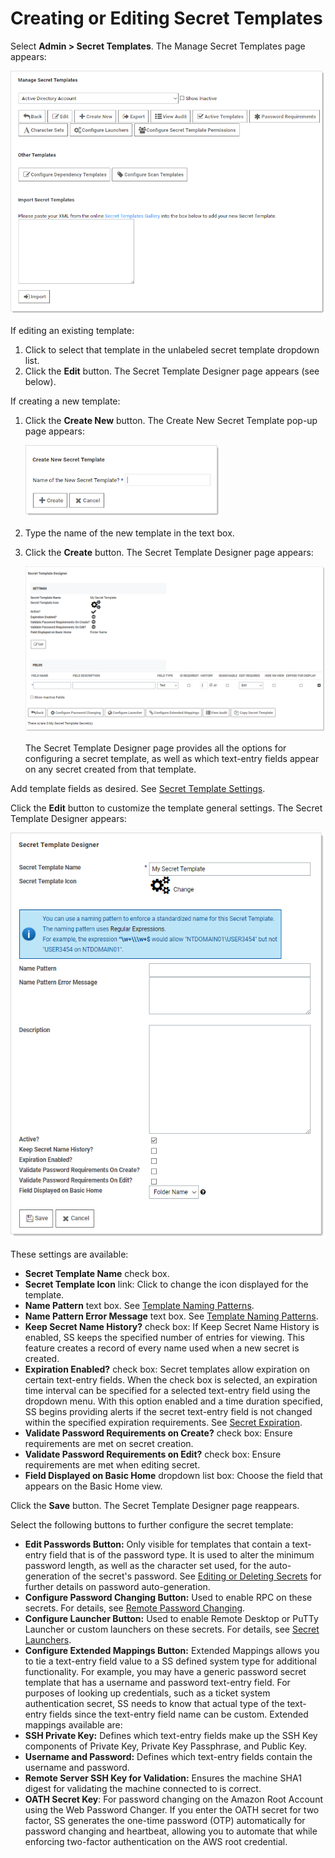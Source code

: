 [title]: # (Creating or Editing Secret Templates)
[tags]: # (XXX)
[priority]: # (10)

# Creating or Editing Secret Templates

Select **Admin \> Secret Templates**. The Manage Secret Templates page appears:

![1557163777240](images/1557163777240.png)

If editing an existing template:

1. Click to select that template in the unlabeled secret template dropdown list.
1. Click the **Edit** button. The Secret Template Designer page appears (see below).

If creating a new template:

1. Click the **Create New** button. The Create New Secret Template pop-up page appears:

   <img src="images/1557164311259.png" alt="1557164311259" style="zoom:67%;" />

1. Type the name of the new template in the text box. 

1. Click the **Create** button. The Secret Template Designer page appears: 

   ![1557166134737](images/1557166134737.png)

   The Secret Template Designer page provides all the options for configuring a secret template, as well as which text-entry fields appear on any secret created from that template.

Add template fields as desired. See [Secret Template Settings](#Secret-Template-Settings).

Click the **Edit** button to customize the template general settings. The Secret Template Designer appears:

![1557165217700](images/1557165217700.png)

These settings are available:

- **Secret Template Name** check box.
- **Secret Template Icon** link: Click to change the icon displayed for the template.
- **Name Pattern** text box. See [Template Naming Patterns](#Template-Naming-Patterns).
- **Name Pattern Error Message** text box. See [Template Naming Patterns](#Template-Naming-Patterns).
- **Keep Secret Name History?** check box: If Keep Secret Name History is enabled, SS keeps the specified number of entries for viewing. This feature creates a record of every name used when a new secret is created.
- **Expiration Enabled?** check box: Secret templates allow expiration on certain text-entry fields. When the check box is selected, an expiration time interval can be specified for a selected text-entry field using the dropdown menu. With this option enabled and a time duration specified, SS begins providing alerts if the secret text-entry field is not changed within the specified expiration requirements. See [Secret Expiration](#secret-expiration).
- **Validate Password Requirements on Create?** check box: Ensure requirements are met on secret creation.
- **Validate Password Requirements on Edit?** check box: Ensure requirements are met when editing secret.
- **Field Displayed on Basic Home** dropdown list box: Choose the field that appears on the Basic Home view.

Click the **Save** button. The Secret Template Designer page reappears.

Select the following buttons to further configure the secret template:

- **Edit Passwords Button:** Only visible for templates that contain a text-entry field that is of the password type. It is used to alter the minimum password length, as well as the character set used, for the auto-generation of the secret's password. See [Editing or Deleting Secrets](#editing-or-deleting-secrets) for further details on password auto-generation.
- **Configure Password Changing Button:** Used to enable RPC on these secrets. For details, see [Remote Password Changing](#remote-password-changing).
- **Configure Launcher Button:** Used to enable Remote Desktop or PuTTy Launcher or custom launchers on these secrets. For details, see [Secret Launchers](#secret-launchers).
- **Configure Extended Mappings Button:** Extended Mappings allows you to tie a text-entry field value to a SS defined system type for additional functionality. For example, you may have a generic password secret template that has a username and password text-entry field. For purposes of looking up credentials, such as a ticket system authentication secret, SS needs to know that actual type of the text-entry fields since the text-entry field name can be custom. Extended mappings available are:
- **SSH Private Key:** Defines which text-entry fields make up the SSH Key components of Private Key, Private Key Passphrase, and Public Key.
- **Username and Password:** Defines which text-entry fields contain the username and password.
- **Remote Server SSH Key for Validation:** Ensures the machine SHA1 digest for validating the machine connected to is correct.
- **OATH Secret Key**: For password changing on the Amazon Root Account using the Web Password Changer. If you enter the OATH secret for two factor, SS generates the one-time password (OTP) automatically for password changing and heartbeat, allowing you to automate that while enforcing two-factor authentication on the AWS root credential.
